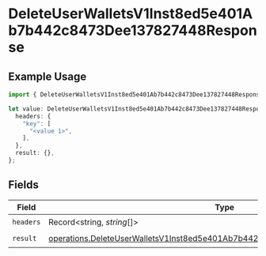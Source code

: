 # DeleteUserWalletsV1Inst8ed5e401Ab7b442c8473Dee137827448Response

## Example Usage

```typescript
import { DeleteUserWalletsV1Inst8ed5e401Ab7b442c8473Dee137827448Response } from "@dhaba/safepay-ts/models/operations";

let value: DeleteUserWalletsV1Inst8ed5e401Ab7b442c8473Dee137827448Response = {
  headers: {
    "key": [
      "<value 1>",
    ],
  },
  result: {},
};
```

## Fields

| Field                                                                                                                                                                            | Type                                                                                                                                                                             | Required                                                                                                                                                                         | Description                                                                                                                                                                      |
| -------------------------------------------------------------------------------------------------------------------------------------------------------------------------------- | -------------------------------------------------------------------------------------------------------------------------------------------------------------------------------- | -------------------------------------------------------------------------------------------------------------------------------------------------------------------------------- | -------------------------------------------------------------------------------------------------------------------------------------------------------------------------------- |
| `headers`                                                                                                                                                                        | Record<string, *string*[]>                                                                                                                                                       | :heavy_check_mark:                                                                                                                                                               | N/A                                                                                                                                                                              |
| `result`                                                                                                                                                                         | [operations.DeleteUserWalletsV1Inst8ed5e401Ab7b442c8473Dee137827448ResponseBody](../../models/operations/deleteuserwalletsv1inst8ed5e401ab7b442c8473dee137827448responsebody.md) | :heavy_check_mark:                                                                                                                                                               | N/A                                                                                                                                                                              |